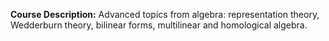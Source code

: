 **Course Description:** Advanced topics from algebra: representation theory, Wedderburn theory, bilinear forms, multilinear and homological algebra.